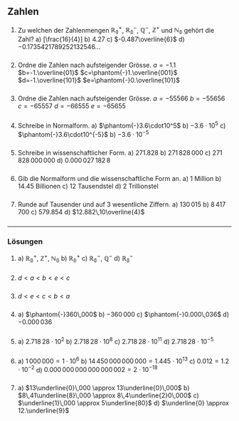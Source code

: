 ## Zahlen

1. Zu welchen der Zahlenmengen $\mathbb{R_0^+}$, $\mathbb{R_0^-}$, $\mathbb{Q^-}$, $\mathbb{Z^+}$ und $\mathbb{N_{0}}$ gehört die Zahl?
  a) \[\frac{16}{4}\]
  b) $4.27$
  c) $-0.487\overline{6}$
  d) $-0.1735421789252132546...$

2. Ordne die Zahlen nach aufsteigender Grösse.
     $a=-1.1$
     $b=-1.\overline{01}$
     $c=\phantom{-}1.\overline{001}$
     $d=-1.\overline{101}$
     $e=\phantom{-}0.\overline{101}$

3. Ordne die Zahlen nach aufsteigender Grösse.
   $a=-55566$
   $b=-55656$
   $c=-65557$
   $d=-66555$
   $e=-65655$

4. Schreibe in Normalform.
  a) $\phantom{-}3.6\cdot10^5$
  b) $-3.6\cdot10^{5}$
  c) $\phantom{-}3.6\cdot10^{-5}$
  b) $-3.6\cdot10^{-5}$

5. Schreibe in wissenschaftlicher Form.
  a) $271.828$
  b) $271\,828\,000$
  c) $271\,828\,000\,000$
  d) $0.000\,027\,182\,8$

6. Gib die Normalform und die wissenschaftliche Form an.
  a) 1 Million
  b) 14.45 Billionen
  c) 12 Tausendstel
  d) 2 Trillionstel

7. Runde auf Tausender und auf 3 wesentliche Ziffern.
   a) $130\,015$
   b) $8\,417\,700$
   c) $579.854$
   d) $12.882\,10\overline{4}$

---
### Lösungen

1. a) $\mathbb{R_0^+}$, $\mathbb{Z^+}$, $\mathbb{N_0}$
   b) $\mathbb{R_0^+}$
   c) $\mathbb{R_0^-}$, $\mathbb{Q^-}$
   d) $\mathbb{R_0^-}$

2. $d < a < b < e < c$

3. $d<e<c<b<a$

4. a) $\phantom{-}360\,000$
   b) $-360\,000$
   c) $\phantom{-}0.000\,036$
   d) $-0.000\,036$

5. a) $2.718\,28\cdot10^2$
   b) $2.718\,28\cdot10^{8}$
   c) $2.718\,28\cdot10^{11}$
   d) $2.718\,28\cdot10^{-5}$

6. a) $1\,000\,000 = 1 \cdot 10^6$
   b) $14\,450\,000\,000\,000 = 1.445 \cdot 10^{13}$
   c) $0.012 = 1.2 \cdot 10^{-2}$
   d) $0.000\,000\,000\,000\,000\,002 = 2 \cdot 10^{-18}$

7. a) $13\underline{0}\,000 \approx 13\underline{0}\,000$
   b) $8\,41\underline{8}\,000 \approx 8\,4\underline{2}0\,000$
   c) $\underline{1}\,000 \approx 5\underline{80}$
   d) $\underline{0} \approx 12.\underline{9}$

<style type="text/css">
p {padding-bottom: 10px;}
.katex-display {
  display:inline-block;
}
@media print {
    hr {page-break-after: always;}
    div.markdown-preview { padding: 0 !important; left:0 !important; transform:translateX(0) !important;
    }
    div.markdown-preview > h2:first-child {
      margin-top:0;
    }
}
</style>
